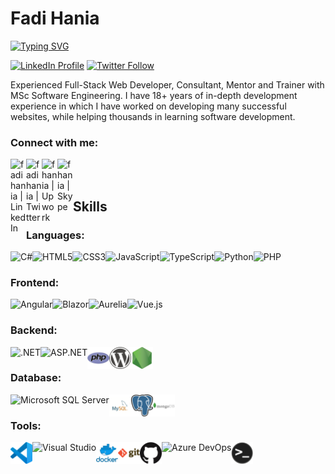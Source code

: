 # Fadi Hania

<!-- ## Full-Stack Web Developer -->
[![Typing SVG](https://readme-typing-svg.herokuapp.com?duration=2000&color=FCB33A&lines=Full-Stack+Web+Developer;Consultant;Mentor;Trainer)](https://coddict.co)

[![LinkedIn Profile](https://img.shields.io/badge/FADIHANIA-Profile-0077b5?style=for-the-badge&logo=linkedin)][linkedin]
[![Twitter Follow](https://img.shields.io/twitter/follow/fadihania?color=1DA1F2&logo=twitter&style=for-the-badge)](https://twitter.com/intent/follow?original_referer=https%3A%2F%2Fgithub.com%2Ffadihania&screen_name=fadihania)

Experienced Full-Stack Web Developer, Consultant, Mentor and Trainer with MSc Software Engineering. I have 18+ years of in-depth development experience in which I have worked on developing many successful websites, while helping thousands in learning software development.

### Connect with me:

[<img align="left" alt="fadihania | LinkedIn" width="25px" src="https://cdn.jsdelivr.net/npm/simple-icons@v3/icons/linkedin.svg?logoWidth=25" />][linkedin]
[<img align="left" alt="fadihania | Twitter" width="25px" src="https://cdn.jsdelivr.net/npm/simple-icons@v3/icons/twitter.svg" />][twitter]
[<img align="left" alt="fhania | Upwork" width="25px" src="https://cdn.jsdelivr.net/npm/simple-icons@v3/icons/upwork.svg" />][upwork]
[<img align="left" alt="fhania | Skype" width="25px" src="https://cdn.jsdelivr.net/npm/simple-icons@v3/icons/skype.svg" />][skype]

<br />
<br />

## Skills
### Languages:

[<img align="left" alt="C#" title="C#" height="20px" src="https://img.shields.io/badge/C%23-239120.svg?style=flat-square&logo=c%20sharp&logoColor=white" />][linkedin]
[<img align="left" alt="HTML5" title="HTML5" height="20px" src="https://img.shields.io/badge/HTML5%20-E34F26.svg?&style=flat-square&logo=HTML5&logoColor=white" />][linkedin]
[<img align="left" alt="CSS3" title="CSS3" height="20px" src="https://img.shields.io/badge/CSS3%20-1572B6.svg?&style=flat-square&logo=css3&logoColor=white" />][linkedin]
[<img align="left" alt="JavaScript" title="JavaScript" height="20px" src="https://img.shields.io/badge/JavaScript%20-323330.svg?&style=flat-square&logo=javascript&logoColor=%23F7DF1E" />][linkedin]
[<img align="left" alt="TypeScript" title="TypeScript" height="20px" src="https://img.shields.io/badge/TypeScript%20-007ACC.svg?&style=flat-square&logo=typescript&logoColor=white" />][linkedin]
[<img align="left" alt="Python" title="Python" height="20px" src="https://img.shields.io/badge/Python-323330.svg?&style=flat-square&logo=Python&logoColor=white" />][linkedin]
[<img align="left" alt="PHP" title="PHP" height="20px" src="https://img.shields.io/badge/PHP-777BB4.svg?&style=flat-square&logo=php&logoColor=white" />][linkedin]

<br />

### Frontend:
[<img align="left" alt="Angular" title="Angular" height="20px" src="https://img.shields.io/badge/Angular%20-DD0031.svg?&style=flat-square&logo=angular&logoColor=white" />][linkedin]
[<img align="left" alt="Blazor" title="Blazor" height="20px" src="https://img.shields.io/badge/Blazor%20-5C2D91.svg?&style=flat-square&logo=blazor&logoColor=white" />][linkedin]
[<img align="left" alt="Aurelia" title="Aurelia" height="20px" src="https://img.shields.io/badge/Aurelia-ED2B88.svg?&style=flat-square&logo=aurelia&logoColor=white" />][linkedin]
[<img align="left" alt="Vue.js" title="Vue.js" height="20px" src="https://img.shields.io/badge/Vue.js%20-35495e.svg?&style=flat-square&logo=vue.js&logoColor=%234FC08D" />][linkedin]

<br />

### Backend:
[<img align="left" alt=".NET" title=".NET" height="35px" src="https://avatars2.githubusercontent.com/u/9141961?s=200&v=4" />][linkedin]
[<img align="left" alt="ASP.NET" title="ASP.NET" height="35px" src="https://avatars1.githubusercontent.com/u/6476660?s=200&v=4" />][linkedin]
[<img align="left" alt="PHP" title="PHP" height="35px" src="https://raw.githubusercontent.com/github/explore/ccc16358ac4530c6a69b1b80c7223cd2744dea83/topics/php/php.png" />][linkedin]
[<img align="left" alt="WordPress" title="WordPress" height="35px" src="https://raw.githubusercontent.com/github/explore/80688e429a7d4ef2fca1e82350fe8e3517d3494d/topics/wordpress/wordpress.png" />][linkedin]
[<img align="left" alt="Node.js" title="Node.js" height="35px" src="https://raw.githubusercontent.com/github/explore/80688e429a7d4ef2fca1e82350fe8e3517d3494d/topics/nodejs/nodejs.png" />][linkedin]

<br />

### Database:
[<img align="left" alt="Microsoft SQL Server" title="Microsoft SQL Server" height="35px" src="https://cdn.jsdelivr.net/npm/simple-icons@v3/icons/microsoftsqlserver.svg" />][linkedin]
[<img align="left" alt="MySQL" title="MySQL" height="35px" src="https://raw.githubusercontent.com/github/explore/80688e429a7d4ef2fca1e82350fe8e3517d3494d/topics/mysql/mysql.png" />][linkedin]
[<img align="left" alt="PostgreSQL" title="PostgreSQL" height="35px" src="https://raw.githubusercontent.com/github/explore/80688e429a7d4ef2fca1e82350fe8e3517d3494d/topics/postgresql/postgresql.png" />][linkedin]
[<img align="left" alt="MongoDB" title="MongoDB" height="35px" src="https://raw.githubusercontent.com/github/explore/80688e429a7d4ef2fca1e82350fe8e3517d3494d/topics/mongodb/mongodb.png" />][linkedin]

<br />

### Tools:
[<img align="left" alt="Visual Studio Code" title="Visual Studio Code" height="35px" src="https://raw.githubusercontent.com/github/explore/80688e429a7d4ef2fca1e82350fe8e3517d3494d/topics/visual-studio-code/visual-studio-code.png" />][linkedin]
[<img align="left" alt="Visual Studio" title="Visual Studio" height="35px" src="https://cdn.jsdelivr.net/npm/simple-icons@v3/icons/visualstudio.svg" />][linkedin]
[<img align="left" alt="Docker" title="Docker" height="35px" src="https://raw.githubusercontent.com/github/explore/80688e429a7d4ef2fca1e82350fe8e3517d3494d/topics/docker/docker.png" />][linkedin]
[<img align="left" alt="Git" title="Git" height="35px" src="https://raw.githubusercontent.com/github/explore/80688e429a7d4ef2fca1e82350fe8e3517d3494d/topics/git/git.png" />][linkedin]
[<img align="left" alt="GitHub" title="GitHub" height="35px" src="https://raw.githubusercontent.com/github/explore/78df643247d429f6cc873026c0622819ad797942/topics/github/github.png" />][linkedin]
[<img align="left" alt="Azure DevOps" title="Azure DevOps" height="35px" src="https://cdn.jsdelivr.net/npm/simple-icons@v3/icons/azuredevops.svg" />][linkedin]
[<img align="left" alt="Terminal" title="Terminal" height="35px" src="https://raw.githubusercontent.com/github/explore/80688e429a7d4ef2fca1e82350fe8e3517d3494d/topics/terminal/terminal.png" />][linkedin]

[linkedin]: https://linkedin.com/in/fadihania
[twitter]: https://twitter.com/fadihania
[skype]: https://join.skype.com/invite/aOv2PHNvzmWc
[upwork]: https://www.upwork.com/fl/fhania

